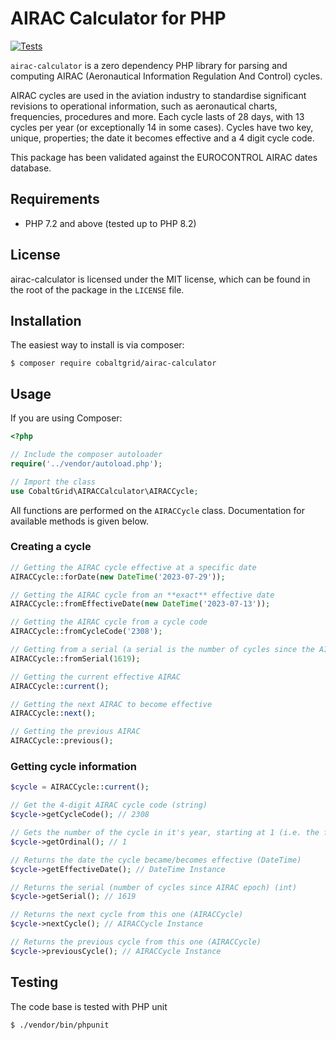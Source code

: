 
# AIRAC Calculator for PHP
[![Tests](https://github.com/atoff/airac-calculator/actions/workflows/test.yml/badge.svg)](https://github.com/atoff/airac-calculator/actions/workflows/test.yml)

`airac-calculator` is a zero dependency PHP library for parsing and computing AIRAC (Aeronautical Information Regulation And Control) cycles.

AIRAC cycles are used in the aviation industry to standardise significant revisions to operational information, such as aeronautical charts, frequencies, procedures and more. Each cycle lasts of 28 days, with 13 cycles per year (or exceptionally 14 in some cases). Cycles have two key, unique, properties; the date it becomes effective and a 4 digit cycle code.

This package has been validated against the EUROCONTROL AIRAC dates database.

## Requirements
* PHP 7.2 and above (tested up to PHP 8.2)

## License
airac-calculator is licensed under the MIT license, which can be found in the root of the package in the `LICENSE` file.

## Installation

The easiest way to install is via composer:
```
$ composer require cobaltgrid/airac-calculator
```

## Usage
If you are using Composer:
```php
<?php

// Include the composer autoloader
require('../vendor/autoload.php');

// Import the class
use CobaltGrid\AIRACCalculator\AIRACCycle;
```

All functions are performed on the `AIRACCycle` class. Documentation for available methods is given below.

### Creating a cycle
```php
// Getting the AIRAC cycle effective at a specific date
AIRACCycle::forDate(new DateTime('2023-07-29'));

// Getting the AIRAC cycle from an **exact** effective date
AIRACCycle::fromEffectiveDate(new DateTime('2023-07-13'));

// Getting the AIRAC cycle from a cycle code
AIRACCycle::fromCycleCode('2308');

// Getting from a serial (a serial is the number of cycles since the AIRAC epoch)
AIRACCycle::fromSerial(1619);

// Getting the current effective AIRAC
AIRACCycle::current();

// Getting the next AIRAC to become effective
AIRACCycle::next();

// Getting the previous AIRAC
AIRACCycle::previous();
```

### Getting cycle information
```php
$cycle = AIRACCycle::current();

// Get the 4-digit AIRAC cycle code (string)
$cycle->getCycleCode(); // 2308

// Gets the number of the cycle in it's year, starting at 1 (i.e. the first cycle is ordinal 1, second is 2, etc.) (int)
$cycle->getOrdinal(); // 1

// Returns the date the cycle became/becomes effective (DateTime)
$cycle->getEffectiveDate(); // DateTime Instance

// Returns the serial (number of cycles since AIRAC epoch) (int)
$cycle->getSerial(); // 1619

// Returns the next cycle from this one (AIRACCycle)
$cycle->nextCycle(); // AIRACCycle Instance

// Returns the previous cycle from this one (AIRACCycle)
$cycle->previousCycle(); // AIRACCycle Instance
```

## Testing
The code base is tested with PHP unit
```
$ ./vendor/bin/phpunit
```